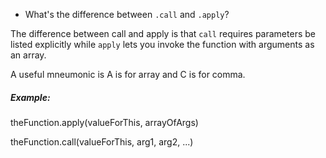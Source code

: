 * What's the difference between `.call` and `.apply`?

The difference between call and apply is that `call` requires parameters be listed explicitly while `apply` lets you invoke the function with arguments as an array.<br/>

A useful mneumonic is A is for array and C is for comma.


##### Example:

theFunction.apply(valueForThis, arrayOfArgs)<br/>

theFunction.call(valueForThis, arg1, arg2, ...)